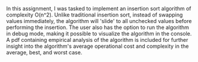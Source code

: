 In this assignment, I was tasked to implement an insertion sort algorithm
of complexity O(n^2). Unlike traditional insertion sort, instead of swapping values
immediately, the algorithm will 'slide' to all unchecked values before performing
the insertion. The user also has the option to run the algorithm in debug mode, 
making it possible to visualize the algorithm in the console. 
A pdf containing empirical analysis of the algorithm is included for further insight 
into the algorithm's average operational cost and complexity in the 
average, best, and worst case.
